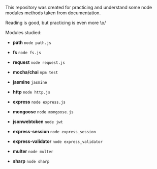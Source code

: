 This repository was created for practicing and understand some node modules methods taken from documentation. 

Reading is good, but practicing is even more \o/

Modules studied:

- **path**
``` node path.js ```

- **fs**
``` node fs.js ```

- **request**
``` node request.js ```

- **mocha/chai**
``` npm test ```

- **jasmine**
``` jasmine ```

- **http**
``` node http.js ```

- **express**
``` node express.js ```

- **mongoose**
``` node mongoose.js ```

- **jsonwebtoken**
``` node jwt ```

- **express-session**
``` node express_session ```

- **express-validator**
``` node express_validator ```

- **multer**
``` node multer ```

- **sharp**
``` node sharp ```




